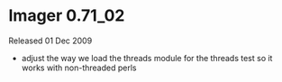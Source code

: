 # Imager 0.71_02

Released 01 Dec 2009

- adjust the way we load the threads module for the threads test so it works with non-threaded perls